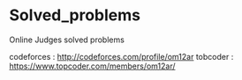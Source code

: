 # Solved_problems

Online Judges solved problems 

codeforces : http://codeforces.com/profile/om12ar
tobcoder : https://www.topcoder.com/members/om12ar/
